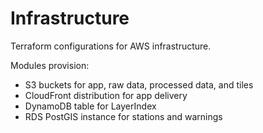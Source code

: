 # Infrastructure

Terraform configurations for AWS infrastructure.

Modules provision:

- S3 buckets for app, raw data, processed data, and tiles
- CloudFront distribution for app delivery
- DynamoDB table for LayerIndex
- RDS PostGIS instance for stations and warnings
